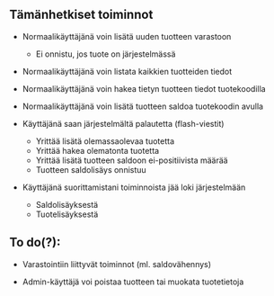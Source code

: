 ## Tämänhetkiset toiminnot

* Normaalikäyttäjänä voin lisätä uuden tuotteen varastoon
  - Ei onnistu, jos tuote on järjestelmässä

* Normaalikäyttäjänä voin listata kaikkien tuotteiden tiedot

* Normaalikäyttäjänä voin hakea tietyn tuotteen tiedot tuotekoodilla

* Normaalikäyttäjänä voin lisätä tuotteen saldoa tuotekoodin avulla

* Käyttäjänä saan järjestelmältä palautetta (flash-viestit)
  - Yrittää lisätä olemassaolevaa tuotetta
  - Yrittää hakea olematonta tuotetta
  - Yrittää lisätä tuotteen saldoon ei-positiivista määrää
  - Tuotteen saldolisäys onnistuu

* Käyttäjänä suorittamistani toiminnoista jää loki järjestelmään
  - Saldolisäyksestä
  - Tuotelisäyksestä

## To do(?):

* Varastointiin liittyvät toiminnot (ml. saldovähennys)

* Admin-käyttäjä voi poistaa tuotteen tai muokata tuotetietoja
